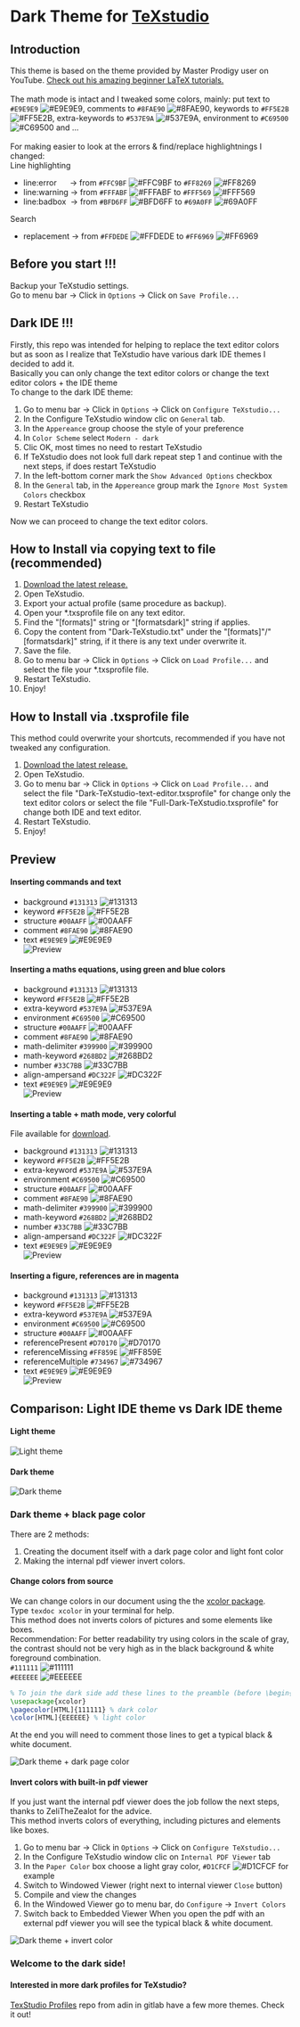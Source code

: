 # Dark Theme for [TeXstudio](https://texstudio.org/)

## Introduction
This theme is based on the theme provided by Master Prodigy user on YouTube. [Check out his amazing beginner LaTeX tutorials.](https://www.youtube.com/watch?v=TWRP_94eock&list=PLknjcpwMhvSgauKyhScPiQGW9H4V0EKj5)<br/><br/>
The math mode is intact and I tweaked some colors, mainly: put text to `#E9E9E9` ![#E9E9E9](https://via.placeholder.com/15/E9E9E9/000000?text=+), comments to  `#8FAE90` ![#8FAE90](https://via.placeholder.com/15/8FAE90/000000?text=+), keywords to `#FF5E2B` ![#FF5E2B](https://via.placeholder.com/15/FF5E2B/000000?text=+), extra-keywords to `#537E9A` ![#537E9A](https://via.placeholder.com/15/537E9A/000000?text=+), environment to `#C69500` ![#C69500](https://via.placeholder.com/15/C69500/000000?text=+) and ...<br/><br/>
For making easier to look at the errors & find/replace highlightnings I changed:<br/>
Line highlighting<br/>
- line:error   &nbsp;&nbsp;&nbsp;&nbsp;&nbsp;-> from `#FFC9BF` ![#FFC9BF](https://via.placeholder.com/15/FFC9BF/000000?text=+) to `#FF8269` ![#FF8269](https://via.placeholder.com/15/FF8269/000000?text=+)
- line:warning -> from `#FFFABF` ![#FFFABF](https://via.placeholder.com/15/FFFABF/000000?text=+) to `#FFF569` ![#FFF569](https://via.placeholder.com/15/FFF569/000000?text=+)
- line:badbox  &nbsp;-> from `#BFD6FF` ![#BFD6FF](https://via.placeholder.com/15/BFD6FF/000000?text=+) to `#69A0FF` ![#69A0FF](https://via.placeholder.com/15/69A0FF/000000?text=+)<br/>

Search<br/>
- replacement  -> from `#FFDEDE` ![#FFDEDE](https://via.placeholder.com/15/FFDEDE/000000?text=+) to `#FF6969` ![#FF6969](https://via.placeholder.com/15/FF6969/000000?text=+)<br/>


## Before you start !!! 
Backup your TeXstudio settings.  
Go to menu bar -> Click in `Options`  -> Click on `Save Profile...`


## Dark IDE !!! 
Firstly, this repo was intended for helping to replace the text editor colors but as soon as I realize that TeXstudio have various dark IDE themes I decided to add it.<br/>
Basically you can only change the text editor colors or change the text editor colors + the IDE theme<br/>
To change to the dark IDE theme:
1. Go to menu bar -> Click in `Options`  -> Click on `Configure TeXstudio...`
2. In the Configure TeXstudio window clic on `General` tab.
3. In the `Appereance` group choose the style of your preference
4. In `Color Scheme` select `Modern - dark`
5. Clic OK, most times no need to restart TeXstudio
6. If TeXstudio does not look full dark repeat step 1 and continue with the next steps, if does restart TeXstudio
7. In the left-bottom corner mark the `Show Advanced Options` checkbox
8. In the `General` tab, in the `Appereance` group mark the `Ignore Most System Colors` checkbox
9. Restart TeXstudio

Now we can proceed to change the text editor colors.


## How to Install via copying text to file (recommended)

1. [Download the latest release.](https://github.com/hasecilu/Dark-TeXstudio/archive/master.zip)
2. Open TeXstudio.
3. Export your actual profile (same procedure as backup).
4. Open your *.txsprofile file on any text editor.
5. Find the "[formats]" string or "[formatsdark]" string if applies.
6. Copy the content from "Dark-TeXstudio.txt" under the "[formats]"/"[formatsdark]" string, if it there is any text under overwrite it.
7. Save the file.
8. Go to menu bar -> Click in `Options`  -> Click on `Load Profile...` and select the file your *.txsprofile file.
9. Restart TeXstudio.
10. Enjoy!

## How to Install via .txsprofile file

This method could overwrite your shortcuts, recommended if you have not tweaked any configuration.

1. [Download the latest release.](https://github.com/hasecilu/Dark-TeXstudio/archive/master.zip)
2. Open TeXstudio.
3. Go to menu bar -> Click in `Options`  -> Click on `Load Profile...` and select the file "Dark-TeXstudio-text-editor.txsprofile" for change only the text editor colors or select the file "Full-Dark-TeXstudio.txsprofile" for change both IDE and text editor.
4. Restart TeXstudio.
5. Enjoy!

## Preview

#### Inserting commands and text
- background `#131313` ![#131313](https://via.placeholder.com/15/131313/000000?text=+)<br/>
- keyword `#FF5E2B` ![#FF5E2B](https://via.placeholder.com/15/FF5E2B/000000?text=+)<br/>
- structure `#00AAFF` ![#00AAFF](https://via.placeholder.com/15/00AAFF/000000?text=+)<br/>
- comment `#8FAE90` ![#8FAE90](https://via.placeholder.com/15/8FAE90/000000?text=+)<br/>
- text `#E9E9E9` ![#E9E9E9](https://via.placeholder.com/15/E9E9E9/000000?text=+)<br/>
![Preview](https://raw.github.com/hasecilu/Dark-TeXstudio/master/images/v1.1/Keywords_and_text.png)

#### Inserting a maths equations, using green and blue colors
- background `#131313` ![#131313](https://via.placeholder.com/15/131313/000000?text=+)<br/>
- keyword `#FF5E2B` ![#FF5E2B](https://via.placeholder.com/15/FF5E2B/000000?text=+)<br/>
- extra-keyword `#537E9A` ![#537E9A](https://via.placeholder.com/15/537E9A/000000?text=+)<br/>
- environment `#C69500` ![#C69500](https://via.placeholder.com/15/C69500/000000?text=+)<br/>
- structure `#00AAFF` ![#00AAFF](https://via.placeholder.com/15/00AAFF/000000?text=+)<br/>
- comment `#8FAE90` ![#8FAE90](https://via.placeholder.com/15/8FAE90/000000?text=+)<br/>
- math-delimiter `#399900` ![#399900](https://via.placeholder.com/15/399900/000000?text=+)<br/>
- math-keyword `#268BD2` ![#268BD2](https://via.placeholder.com/15/268BD2/000000?text=+)<br/>
- number `#33C7BB` ![#33C7BB](https://via.placeholder.com/15/33C7BB/000000?text=+)<br/>
- align-ampersand `#DC322F` ![#DC322F](https://via.placeholder.com/15/DC322F/000000?text=+)<br/>
- text `#E9E9E9` ![#E9E9E9](https://via.placeholder.com/15/E9E9E9/000000?text=+)<br/>
![Preview](https://raw.github.com/hasecilu/Dark-TeXstudio/master/images/v1.1/Math_mode.png)

#### Inserting a table + math mode, very colorful
File available for [download](https://github.com/hasecilu/Dark-TeXstudio/blob/master/Greek_letters.tex). <br/>
- background `#131313` ![#131313](https://via.placeholder.com/15/131313/000000?text=+)<br/>
- keyword `#FF5E2B` ![#FF5E2B](https://via.placeholder.com/15/FF5E2B/000000?text=+)<br/>
- extra-keyword `#537E9A` ![#537E9A](https://via.placeholder.com/15/537E9A/000000?text=+)<br/>
- environment `#C69500` ![#C69500](https://via.placeholder.com/15/C69500/000000?text=+)<br/>
- structure `#00AAFF` ![#00AAFF](https://via.placeholder.com/15/00AAFF/000000?text=+)<br/>
- comment `#8FAE90` ![#8FAE90](https://via.placeholder.com/15/8FAE90/000000?text=+)<br/>
- math-delimiter `#399900` ![#399900](https://via.placeholder.com/15/399900/000000?text=+)<br/>
- math-keyword `#268BD2` ![#268BD2](https://via.placeholder.com/15/268BD2/000000?text=+)<br/>
- number `#33C7BB` ![#33C7BB](https://via.placeholder.com/15/33C7BB/000000?text=+)<br/>
- align-ampersand `#DC322F` ![#DC322F](https://via.placeholder.com/15/DC322F/000000?text=+)<br/>
- text `#E9E9E9` ![#E9E9E9](https://via.placeholder.com/15/E9E9E9/000000?text=+)<br/>
![Preview](https://raw.github.com/hasecilu/Dark-TeXstudio/master/images/v1.1/Table.png)

#### Inserting a figure, references are in magenta
- background `#131313` ![#131313](https://via.placeholder.com/15/131313/000000?text=+)<br/>
- keyword `#FF5E2B` ![#FF5E2B](https://via.placeholder.com/15/FF5E2B/000000?text=+)<br/>
- extra-keyword `#537E9A` ![#537E9A](https://via.placeholder.com/15/537E9A/000000?text=+)<br/>
- environment `#C69500` ![#C69500](https://via.placeholder.com/15/C69500/000000?text=+)<br/>
- structure `#00AAFF` ![#00AAFF](https://via.placeholder.com/15/00AAFF/000000?text=+)<br/>
- referencePresent `#D70170` ![#D70170](https://via.placeholder.com/15/D70170/000000?text=+)<br/>
- referenceMissing `#FF859E` ![#FF859E](https://via.placeholder.com/15/FF859E/000000?text=+)<br/>
- referenceMultiple `#734967` ![#734967](https://via.placeholder.com/15/734967/000000?text=+)<br/>
- text `#E9E9E9` ![#E9E9E9](https://via.placeholder.com/15/E9E9E9/000000?text=+)<br/>
![Preview](https://raw.github.com/hasecilu/Dark-TeXstudio/master/images/v1.1/References.png)

## Comparison: Light IDE theme vs Dark IDE theme

#### Light theme
![Light theme](https://raw.github.com/hasecilu/Dark-TeXstudio/master/images/Light.png)
#### Dark theme
![Dark theme](https://raw.github.com/hasecilu/Dark-TeXstudio/master/images/Dark.png)

### Dark theme + black page color
There are 2 methods: 
1. Creating the document itself with a dark page color and light font color
2. Making the internal pdf viewer invert colors.
#### Change colors from source
We can change colors in our document using the the [xcolor package](https://www.ctan.org/pkg/xcolor).<br/>
Type `texdoc xcolor` in your terminal for help.<br/>
This method does not inverts colors of pictures and some elements like boxes.<br/>
Recommendation: For better readability try using colors in the scale of gray, the contrast should not be very high as in the black background & white foreground combination.<br/>
`#111111` ![#111111](https://via.placeholder.com/15/111111/000000?text=+)<br/>
`#EEEEEE` ![#EEEEEE](https://via.placeholder.com/15/EEEEEE/000000?text=+)<br/>
```latex
% To join the dark side add these lines to the preamble (before \begin{document})
\usepackage{xcolor}
\pagecolor[HTML]{111111} % dark color
\color[HTML]{EEEEEE} % light color
```
At the end you will need to comment those lines to get a typical black & white document.

![Dark theme + dark page color](https://raw.github.com/hasecilu/Dark-TeXstudio/master/images/Full_Dark2.png)

#### Invert colors with built-in pdf viewer
<!--- Recommendation by ZeliTheZealot --->
If you just want the internal pdf viewer does the job follow the next steps, thanks to ZeliTheZealot for the advice.<br/>
This method inverts colors of everything, including pictures and elements like boxes.
1. Go to menu bar -> Click in `Options`  -> Click on `Configure TeXstudio...`
2. In the Configure TeXstudio window clic on `Internal PDF Viewer` tab
3. In the `Paper Color` box choose a light gray color, `#D1CFCF` ![#D1CFCF](https://via.placeholder.com/15/D1CFCF/000000?text=+) for example
4. Switch to Windowed Viewer (right next to internal viewer `Close` button)
5. Compile and view the changes
6. In the Windowed Viewer go to menu bar, do `Configure` -> `Invert Colors`
7. Switch back to Embedded Viewer
When you open the pdf with an external pdf viewer you will see the typical black & white document.

![Dark theme + invert color](https://raw.github.com/hasecilu/Dark-TeXstudio/master/images/Full_Dark3.png)

### Welcome to the dark side!

#### Interested in more dark profiles for TeXstudio?

[TexStudio Profiles](https://gitlab.com/adin/texstudio-profiles) repo from adin in gitlab have a few more themes. Check it out!
